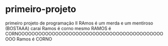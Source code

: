 # primeiro-projeto
primeiro projeto de programação II
RAmos é um merda e um mentiroso (BOSTAAA)
carai Ramos é corno mesmo
RAMOS é CORNOOOOOOOOOOOOOOOOOOOOOOOOOOOOOOOOOOOOOOOOOOOOOO
Ramos é CORNO 

